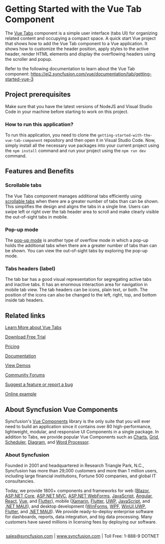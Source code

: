 # Getting Started with the Vue Tab Component
The [Vue Tabs](https://www.syncfusion.com/vue-components/vue-tabs?utm_source=github&utm_medium=listing&utm_campaign=vue-tabs-github-samples) component is a simple user interface (tabs UI) for organizing related content and occupying a compact space. A quick start Vue project that shows how to add the Vue Tab component to a Vue application. It shows how to customize the header position, apply styles to the active header, render HTML elements and display the overflowing headers using the scroller and popup. 
 
Refer to the following documentation to learn about the Vue Tab component: 
https://ej2.syncfusion.com/vue/documentation/tab/getting-started-vue-3

## Project prerequisites

Make sure that you have the latest versions of NodeJS and Visual Studio Code in your machine before starting to work on this project.

### How to run this application?

To run this application, you need to clone the `getting-started-with-the-vue-tab-component` repository and then open it in Visual Studio Code. Now, simply install all the necessary vue packages into your current project using the `npm install` command and run your project using the `npm run dev` command.

## Features and Benefits

### Scrollable tabs

The Vue Tabs component manages additional tabs efficiently using [scrollable tabs](https://ej2.syncfusion.com/vue/documentation/tab/adaptive#scrollable?utm_source=github&utm_medium=listing&utm_campaign=vue-tabs-github-samples) when there are a greater number of tabs than can be shown. This simplifies the design and aligns the tabs in a single line. Users can swipe left or right over the tab header area to scroll and make clearly visible the out-of-sight tabs in mobile.

### Pop-up mode

The [pop-up mode](https://ej2.syncfusion.com/vue/documentation/tab/adaptive#popup?utm_source=github&utm_medium=listing&utm_campaign=vue-tabs-github-samples) is another type of overflow mode in which a pop-up holds the additional tabs when there are a greater number of tabs than can be shown. You can view the out-of-sight tabs by exploring the pop-up mode.


### Tabs headers (label)

The tab bar has a good visual representation for segregating active tabs and inactive tabs. It has an enormous interaction area for navigation in mobile tab view. The tab headers can be icons, plain text, or both. The position of the icons can also be changed to the left, right, top, and bottom inside tab headers.

## Related links
[Learn More about Vue Tabs](https://www.syncfusion.com/vue-components/vue-tabs?utm_source=github&utm_medium=listing&utm_campaign=vue-tabs-github-samples)

[Download Free Trial](https://www.syncfusion.com/downloads/vue?utm_source=github&utm_medium=listing&utm_campaign=vue-tabs-github-samples)

[Pricing](https://www.syncfusion.com/sales/teamlicense?utm_source=github&utm_medium=listing&utm_campaign=vue-tabs-github-samples)

[Documentation](https://ej2.syncfusion.com/vue/documentation/tab/getting-started?utm_source=github&utm_medium=listing&utm_campaign=vue-tabs-github-samples)

[View Demos](https://github.com/SyncfusionExamples/getting-started-with-the-vue-tab-component?utm_source=github&utm_medium=listing&utm_campaign=vue-tabs-github-samples)

[Community Forums](https://www.syncfusion.com/forums/vue-components?utm_source=github&utm_medium=listing&utm_campaign=vue-tabs-github-samples)

[Suggest a feature or report a bug](https://www.syncfusion.com/feedback/vue?utm_source=github&utm_medium=listing&utm_campaign=vue-tabs-github-samples)

[Online example](https://ej2.syncfusion.com/vue/demos/#/bootstrap5/tab/default.html?utm_source=github&utm_medium=listing&utm_campaign=vue-tabs-github-samples)

## About Syncfusion Vue Components

Syncfusion's [Vue Components](https://www.syncfusion.com/vue-components?utm_source=github&utm_medium=listing&utm_campaign=vue-tabs-github-samples) library is the only suite that you will ever need to build an application since it contains over 80 high-performance, lightweight, modular, and responsive UI Components in a single package. In addition to Tabs, we provide popular Vue Components such as [Charts](https://www.syncfusion.com/vue-components/vue-charts?utm_source=github&utm_medium=listing&utm_campaign=vue-tabs-github-samples), [Grid](https://www.syncfusion.com/vue-components/vue-grid?utm_source=github&utm_medium=listing&utm_campaign=vue-tabs-github-samples), [Scheduler](https://www.syncfusion.com/vue-components/vue-scheduler?utm_source=github&utm_medium=listing&utm_campaign=vue-tabs-github-samples), [Diagram](https://www.syncfusion.com/vue-components/vue-diagram?utm_source=github&utm_medium=listing&utm_campaign=vue-tabs-github-samples), and [Word Processor](https://www.syncfusion.com/vue-components/vue-word-processor?utm_source=github&utm_medium=listing&utm_campaign=vue-tabs-github-samples).


### About Syncfusion
Founded in 2001 and headquartered in Research Triangle Park, N.C., Syncfusion has more than 29,000 customers and more than 1 million users, including large financial institutions, Fortune 500 companies, and global IT consultancies.

Today, we provide 1800+ components and frameworks for web ([Blazor](https://www.syncfusion.com/blazor-components?utm_source=github&utm_medium=listing&utm_campaign=vue-tabs-github-samples), [ASP.NET Core](https://www.syncfusion.com/aspnet-core-ui-controls?utm_source=github&utm_medium=listing&utm_campaign=vue-tabs-github-samples), [ASP.NET MVC](https://www.syncfusion.com/aspnet-mvc-ui-controls?utm_source=github&utm_medium=listing&utm_campaign=vue-tabs-github-samples), [ASP.NET WebForms](https://www.syncfusion.com/jquery/aspnet-webforms-ui-controls?utm_source=github&utm_medium=listing&utm_campaign=vue-tabs-github-samples), [JavaScript](https://www.syncfusion.com/javascript-ui-controls?utm_source=github&utm_medium=listing&utm_campaign=vue-tabs-github-samples), [Angular](https://www.syncfusion.com/angular-components?utm_source=github&utm_medium=listing&utm_campaign=vue-tabs-github-samples), [React](https://www.syncfusion.com/react-components?utm_source=github&utm_medium=listing&utm_campaign=vue-tabs-github-samples), [Vue](https://www.syncfusion.com/vue-components?utm_source=github&utm_medium=listing&utm_campaign=vue-tabs-github-samples), and [Flutter](https://www.syncfusion.com/flutter-widgets?utm_source=github&utm_medium=listing&utm_campaign=vue-tabs-github-samples)), mobile ([Xamarin](https://www.syncfusion.com/xamarin-ui-controls?utm_source=github&utm_medium=listing&utm_campaign=vue-tabs-github-samples), [Flutter](https://www.syncfusion.com/flutter-widgets?utm_source=github&utm_medium=listing&utm_campaign=vue-tabs-github-samples), [UWP](https://www.syncfusion.com/uwp-ui-controls?utm_source=github&utm_medium=listing&utm_campaign=vue-tabs-github-samples), [JavaScript](https://www.syncfusion.com/javascript-ui-controls?utm_source=github&utm_medium=listing&utm_campaign=vue-tabs-github-samples), and [.NET MAUI](https://www.syncfusion.com/maui-controls?utm_source=github&utm_medium=listing&utm_campaign=vue-tabs-github-samples)), and desktop development ([WinForms](https://www.syncfusion.com/winforms-ui-controls?utm_source=github&utm_medium=listing&utm_campaign=vue-tabs-github-samples), [WPF](https://www.syncfusion.com/wpf-controls?utm_source=github&utm_medium=listing&utm_campaign=vue-tabs-github-samples), [WinUI](https://www.syncfusion.com/winui-controls?utm_source=github&utm_medium=listing&utm_campaign=vue-tabs-github-samples),[UWP](https://www.syncfusion.com/uwp-ui-controls?utm_source=github&utm_medium=listing&utm_campaign=vue-tabs-github-samples), [Flutter](https://www.syncfusion.com/flutter-widgets?utm_source=github&utm_medium=listing&utm_campaign=vue-tabs-github-samples), and [.NET MAUI](https://www.syncfusion.com/maui-controls?utm_source=github&utm_medium=listing&utm_campaign=vue-tabs-github-samples)). We provide ready-to-deploy enterprise software for dashboards, reports, data integration, and big data processing. Many customers have saved millions in licensing fees by deploying our software.

<hr style="height:0.3px;border:none;color:lightgrey;background-color:lightgrey;" />

<p align="center">
<a href="mailto:sales@syncfusion.com?Subject=Syncfusion Vue Tabs - GitHub" target="_top">sales@syncfusion.com</a> | <a href="https://www.syncfusion.com?utm_source=github&utm_medium=listing&utm_campaign=vue-tabs-github-samples)">www.syncfusion.com</a> | Toll Free: 1-888-9 DOTNET <br>
</p>